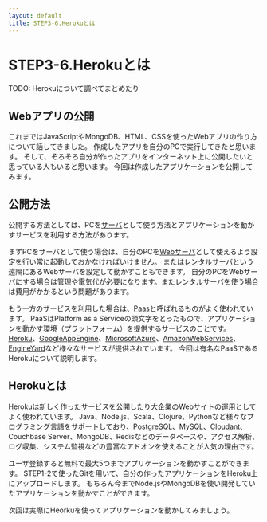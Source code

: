 ```yaml
---
layout: default
title: STEP3-6.Herokuとは
---
```

# STEP3-6.Herokuとは

TODO: Herokuについて調べてまとめたり

## Webアプリの公開
これまではJavaScriptやMongoDB、HTML、CSSを使ったWebアプリの作り方について話してきました。
作成したアプリを自分のPCで実行してきたと思います。
そして、そろそろ自分が作ったアプリをインターネット上に公開したいと思っている人もいると思います。
今回は作成したアプリケーションを公開してみます。

## 公開方法
公開する方法としては、PCを[サーバ](http://e-words.jp/w/E382B5E383BCE38390.html)として使う方法とアプリケーションを動かすサービスを利用する方法があります。

まずPCをサーバとして使う場合は、自分のPCを[Webサーバ](http://e-words.jp/w/WebE382B5E383BCE38390.html)として使えるよう設定を行い常に起動しておかなければいけません。
または[レンタルサーバ](http://e-words.jp/w/E3839BE382B9E38386E382A3E383B3E382B0E382B5E383BCE38393E382B9.html)という遠隔にあるWebサーバを設定して動かすこともできます。
自分のPCをWebサーバにする場合は管理や電気代が必要になります。またレンタルサーバを使う場合は費用がかかるという問題があります。

もう一方のサービスを利用した場合は、[Paas](http://e-words.jp/w/PaaS.html)と呼ばれるものがよく使われています。
PaaSはPlatform as a Serviceの頭文字をとったもので、アプリケーションを動かす環境（プラットフォーム）を提供するサービスのことです。
[Heroku](https://www.heroku.com/)、[GoogleAppEngine](https://appengine.google.com)、[MicrosoftAzure](http://azure.microsoft.com/ja-jp/)、[AmazonWebServices](http://aws.amazon.com/jp/)、[EngineYard](https://www.engineyard.co.jp/)など様々なサービスが提供されています。
今回は有名なPaaSであるHerokuについて説明します。

## Herokuとは
Herokuは新しく作ったサービスを公開したり大企業のWebサイトの運用としてよく使われています。
Java、Node.js、Scala、Clojure、Pythonなど様々なプログラミング言語をサポートしており、PostgreSQL、MySQL、Cloudant、Couchbase Server、MongoDB、Redisなどのデータベースや、アクセス解析、ログ収集、システム監視などの豊富なアドオンを使えることが人気の理由です。

ユーザ登録すると無料で最大5つまでアプリケーションを動かすことができます。
STEP1-2で使ったGitを用いて、自分の作ったアプリケーションをHeroku上にアップロードします。
もちろん今までNode.jsやMongoDBを使い開発していたアプリケーションを動かすことができます。

次回は実際にHeorkuを使ってアプリケーションを動かしてみましょう。
